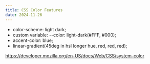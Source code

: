 ```yaml
---
title: CSS Color Features 
date: 2024-11-26
---
```



- color-scheme: light dark;
- custom variable: --color: light-dark(#FFF, #000);
- accent-color: blue;
- linear-gradient(45deg in hsl longer hue, red, red, red);

https://developer.mozilla.org/en-US/docs/Web/CSS/system-color